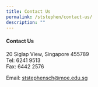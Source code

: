 ```yaml
---
title: Contact Us
permalink: /ststephen/contact-us/
description: ""
---
```

#### Contact Us

20 Siglap View, Singapore 455789<Br>
Tel: 6241 9513<br>
Fax: 6442 2576

Email: [ststephensch@moe.edu.sg](mailto:ststephensch@moe.edu.sg)
